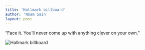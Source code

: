 ```yaml
---
title: 'Hallmark billboard'
author: 'Noam Sain'
layout: post
---
```


“Face it. You’ll never come up with anything clever on your own.”

![Hallmark billboard](https://2.bp.blogspot.com/_8aN4krk1nsk/S231uIAqcyI/AAAAAAAAAWc/rFsUCvSlSI8/s1600/image-4.jpg "Hallmark billboard")
